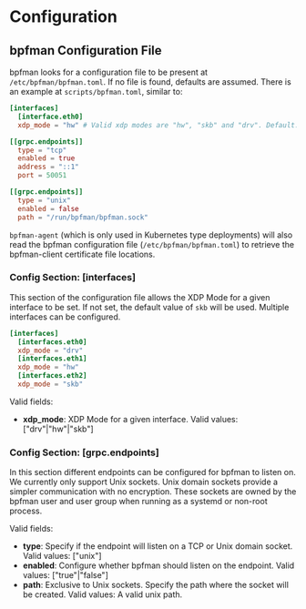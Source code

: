# Configuration

## bpfman Configuration File

bpfman looks for a configuration file to be present at `/etc/bpfman/bpfman.toml`.
If no file is found, defaults are assumed.
There is an example at `scripts/bpfman.toml`, similar to:

```toml
[interfaces]
  [interface.eth0]
  xdp_mode = "hw" # Valid xdp modes are "hw", "skb" and "drv". Default: "skb".

[[grpc.endpoints]]
  type = "tcp"
  enabled = true
  address = "::1"
  port = 50051

[[grpc.endpoints]]
  type = "unix"
  enabled = false
  path = "/run/bpfman/bpfman.sock"
```

`bpfman-agent` (which is only used in Kubernetes type deployments) will also read the
bpfman configuration file (`/etc/bpfman/bpfman.toml`) to retrieve the bpfman-client certificate file locations.

### Config Section: [interfaces]

This section of the configuration file allows the XDP Mode for a given interface to be set.
If not set, the default value of `skb` will be used.
Multiple interfaces can be configured.

```toml
[interfaces]
  [interfaces.eth0]
  xdp_mode = "drv"
  [interfaces.eth1]
  xdp_mode = "hw"
  [interfaces.eth2]
  xdp_mode = "skb"
```

Valid fields:

- **xdp_mode**: XDP Mode for a given interface. Valid values: ["drv"|"hw"|"skb"]

### Config Section: [grpc.endpoints]

In this section different endpoints can be configured for bpfman to listen on. We currently only support Unix sockets.
Unix domain sockets provide a simpler communication with no encryption. These sockets are owned by the bpfman
user and user group when running as a systemd or non-root process.

Valid fields:

- **type**: Specify if the endpoint will listen on a TCP or Unix domain socket. Valid values: ["unix"]
- **enabled**: Configure whether bpfman should listen on the endpoint. Valid values: ["true"|"false"]
- **path**: Exclusive to Unix sockets. Specify the path where the socket will be created. Valid values: A valid unix path.
